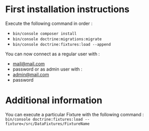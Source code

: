 # First installation instructions

Execute the following command in order :
+ `bin/console composer install`
+ `bin/console doctrine:migrations:migrate`
+ `bin/console doctrine:fixtures:load --append`

You can now connect as a regular user with :
+ mail@mail.com
+ password
or as admin user with :
+ admin@mail.com
+ password


# Additional information

You can execute a particular Fixture with the following command :
`bin/console doctrine:fixtures:load --fixture=/src/DataFixtures/FixtureName`
